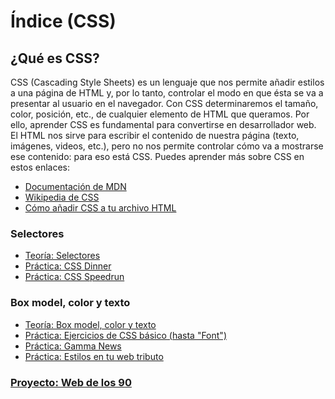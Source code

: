 # Índice (CSS)

## ¿Qué es CSS?
CSS (Cascading Style Sheets) es un lenguaje que nos permite añadir estilos a una página de HTML y, por lo tanto, controlar el modo en que ésta se va a presentar al usuario en el navegador. Con CSS determinaremos el tamaño, color, posición, etc., de cualquier elemento de HTML que queramos. Por ello, aprender CSS es fundamental para convertirse en desarrollador web. 
El HTML nos sirve para escribir el contenido de nuestra página (texto, imágenes, videos, etc.), pero no nos permite controlar cómo va a mostrarse ese contenido: para eso está CSS. Puedes aprender más sobre CSS en estos enlaces:
- [Documentación de MDN](https://developer.mozilla.org/es/docs/Web/CSS)
- [Wikipedia de CSS](https://es.wikipedia.org/wiki/CSS)
- [Cómo añadir CSS a tu archivo HTML](https://www.w3schools.com/css/css_howto.asp)

### Selectores
- [Teoría: Selectores](selectores.md)
- [Práctica: CSS Dinner](https://flukeout.github.io/)
- [Práctica: CSS Speedrun](https://css-speedrun.netlify.app/)

### Box model, color y texto
- [Teoría: Box model, color y texto](box_model_color_texto.md)
- [Práctica: Ejercicios de CSS básico (hasta "Font")](https://www.w3schools.com/css/exercise.asp?filename=exercise_selectors1)
- [Práctica: Gamma News](../css/exercises/gamma_news/)
- [Práctica: Estilos en tu web tributo](../html/exercises/web_tributo/README.md#3-estilos)

### [Proyecto: Web de los 90](./exercises/web_arbol)